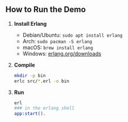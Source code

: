 ## How to Run the Demo

1. **Install Erlang**

   - Debian/Ubuntu: `sudo apt install erlang`
   - Arch: `sudo pacman -S erlang`
   - macOS: `brew install erlang`
   - Windows: [erlang.org/downloads](https://www.erlang.org/downloads)

2. **Compile**
   ```bash
   mkdir -p bin
   erlc src/*.erl -o bin

3. **Run**
    ```bash
    erl
    ### in the erlang shell
    app:start().